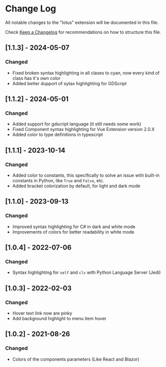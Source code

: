 # Change Log

All notable changes to the "lotus" extension will be documented in this file.

Check [Keep a Changelog](http://keepachangelog.com/) for recommendations on how to structure this file.

## [1.1.3] - 2024-05-07

### Changed

- Fixed broken syntax highlighting in all clases to cyan, now every kind of class has it's own color
- Added better dupport of sytax highlighting for GDScript

## [1.1.2] - 2024-05-01

### Changed

- Added support for gdscript language (it still needs some work)
- Fixed Component syntax highlighting for Vue Extension version 2.0.X
- Added color to type definitions in typescript

## [1.1.1] - 2023-10-14

### Changed

- Added color to constants, this specifically to solve an issue with built-in constants
  in Python, like `True` and `False`, etc.
- Added bracket colorization by default, for light and dark mode

## [1.1.0] - 2023-09-13

### Changed

- Improved syntax highlighting for C# in dark and white mode
- Improvements of colors for better readability in white mode

## [1.0.4] - 2022-07-06

### Changed

- Syntax highlighting for `self` and `cls` with Python Language Server (Jedi)

## [1.0.3] - 2022-02-03

### Changed

- Hover text link now are pinky
- Add background highlight to menu item hover

## [1.0.2] - 2021-08-26

### Changed

- Colors of the components parameters (Like React and Blazor)

